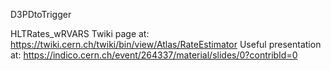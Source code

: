 

D3PDtoTrigger

HLTRates_wRVARS
Twiki page at:
https://twiki.cern.ch/twiki/bin/view/Atlas/RateEstimator
Useful presentation at:
https://indico.cern.ch/event/264337/material/slides/0?contribId=0